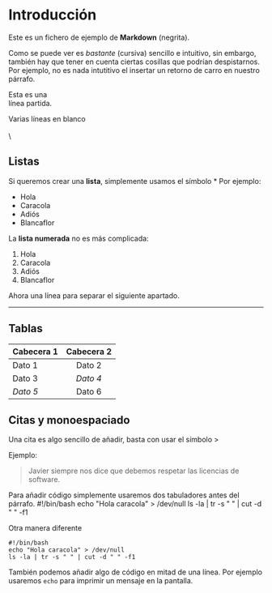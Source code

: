 Introducción
============

Este es un fichero de ejemplo de **Markdown** (negrita).

Como se puede ver es *bastante* (cursiva) sencillo e intuitivo, sin embargo,
también hay que tener en cuenta ciertas cosillas que podrían
despistarnos.
Por ejemplo, no es nada intutitivo el insertar un retorno
de carro en nuestro párrafo.

Esta es una  
línea partida.

Varias líneas en blanco
\
\
\


Listas
------

Si queremos crear una **lista**, simplemente usamos el símbolo *
Por ejemplo:
* Hola
* Caracola
* Adiós
* Blancaflor

La **lista numerada** no es más complicada:
1. Hola
2. Caracola
3. Adiós
4. Blancaflor

Ahora una línea para separar el siguiente apartado.

-----------------------------------

Tablas
------


Cabecera 1 | Cabecera 2
-----------|:---------:
Dato 1     | Dato 2
Dato 3     | *Dato 4*
*Dato 5*     | Dato 6


Citas y monoespaciado
---------------------

Una cita es algo sencillo de añadir, basta con usar el símbolo >

Ejemplo:
> Javier siempre nos dice que debemos respetar las licencias
> de software.

Para añadir código simplemente usaremos dos tabuladores antes del párrafo.
    #!/bin/bash
    echo "Hola caracola" > /dev/null
    ls -la | tr -s " " | cut -d " " -f1

Otra manera diferente
~~~
#!/bin/bash
echo "Hola caracola" > /dev/null
ls -la | tr -s " " | cut -d " " -f1
~~~

También podemos añadir algo de código en mitad de una línea. Por ejemplo
usaremos `echo` para imprimir un mensaje en la pantalla.


